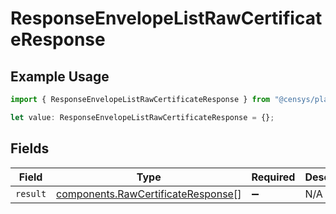 # ResponseEnvelopeListRawCertificateResponse

## Example Usage

```typescript
import { ResponseEnvelopeListRawCertificateResponse } from "@censys/platform-sdk/models/components";

let value: ResponseEnvelopeListRawCertificateResponse = {};
```

## Fields

| Field                                                                                    | Type                                                                                     | Required                                                                                 | Description                                                                              |
| ---------------------------------------------------------------------------------------- | ---------------------------------------------------------------------------------------- | ---------------------------------------------------------------------------------------- | ---------------------------------------------------------------------------------------- |
| `result`                                                                                 | [components.RawCertificateResponse](../../models/components/rawcertificateresponse.md)[] | :heavy_minus_sign:                                                                       | N/A                                                                                      |